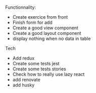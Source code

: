 Functionnality:
- Create exercice from front 
- Finish form for add
- Create a good view component
- Create a good layout component
- display nothing when no data in table

Tech
- Add redux
- Create some tests jest
- Create some tests stories
- Check how to really use lazy react
- add renovate
- add husky
